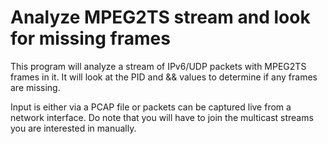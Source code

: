 Analyze MPEG2TS stream and look for missing frames
==================================================

This program will analyze a stream of IPv6/UDP packets with MPEG2TS frames in
it. It will look at the PID and && values to determine if any frames are
missing.

Input is either via a PCAP file or packets can be captured live from a network
interface. Do note that you will have to join the multicast streams you are
interested in manually.
